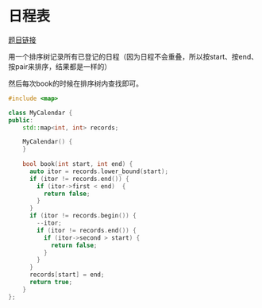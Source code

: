 # 日程表

[题目链接](https://leetcode-cn.com/problems/fi9suh/)

用一个排序树记录所有已登记的日程（因为日程不会重叠，所以按start、按end、按pair来排序，结果都是一样的）

然后每次book的时候在排序树内查找即可。

```C++
#include <map>

class MyCalendar {
public:
    std::map<int, int> records;

    MyCalendar() {
    }
    
    bool book(int start, int end) {
      auto itor = records.lower_bound(start);
      if (itor != records.end()) {
        if (itor->first < end)  {
          return false;
        }
      }
      if (itor != records.begin()) {
        --itor;
        if (itor != records.end()) {
          if (itor->second > start) {
            return false;
          }
        }
      }
      records[start] = end;
      return true;
    }
};
```